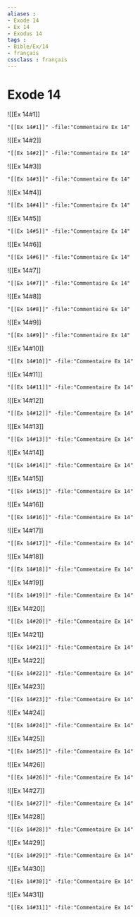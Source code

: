 ```yaml
---
aliases : 
- Exode 14
- Ex 14
- Exodus 14
tags : 
- Bible/Ex/14
- français
cssclass : français
---
```


# Exode 14

![[Ex 14#1]]

```query
"[[Ex 14#1]]" -file:"Commentaire Ex 14"
```

![[Ex 14#2]]

```query
"[[Ex 14#2]]" -file:"Commentaire Ex 14"
```

![[Ex 14#3]]

```query
"[[Ex 14#3]]" -file:"Commentaire Ex 14"
```

![[Ex 14#4]]

```query
"[[Ex 14#4]]" -file:"Commentaire Ex 14"
```

![[Ex 14#5]]

```query
"[[Ex 14#5]]" -file:"Commentaire Ex 14"
```

![[Ex 14#6]]

```query
"[[Ex 14#6]]" -file:"Commentaire Ex 14"
```

![[Ex 14#7]]

```query
"[[Ex 14#7]]" -file:"Commentaire Ex 14"
```

![[Ex 14#8]]

```query
"[[Ex 14#8]]" -file:"Commentaire Ex 14"
```

![[Ex 14#9]]

```query
"[[Ex 14#9]]" -file:"Commentaire Ex 14"
```

![[Ex 14#10]]

```query
"[[Ex 14#10]]" -file:"Commentaire Ex 14"
```

![[Ex 14#11]]

```query
"[[Ex 14#11]]" -file:"Commentaire Ex 14"
```

![[Ex 14#12]]

```query
"[[Ex 14#12]]" -file:"Commentaire Ex 14"
```

![[Ex 14#13]]

```query
"[[Ex 14#13]]" -file:"Commentaire Ex 14"
```

![[Ex 14#14]]

```query
"[[Ex 14#14]]" -file:"Commentaire Ex 14"
```

![[Ex 14#15]]

```query
"[[Ex 14#15]]" -file:"Commentaire Ex 14"
```

![[Ex 14#16]]

```query
"[[Ex 14#16]]" -file:"Commentaire Ex 14"
```

![[Ex 14#17]]

```query
"[[Ex 14#17]]" -file:"Commentaire Ex 14"
```

![[Ex 14#18]]

```query
"[[Ex 14#18]]" -file:"Commentaire Ex 14"
```

![[Ex 14#19]]

```query
"[[Ex 14#19]]" -file:"Commentaire Ex 14"
```

![[Ex 14#20]]

```query
"[[Ex 14#20]]" -file:"Commentaire Ex 14"
```

![[Ex 14#21]]

```query
"[[Ex 14#21]]" -file:"Commentaire Ex 14"
```

![[Ex 14#22]]

```query
"[[Ex 14#22]]" -file:"Commentaire Ex 14"
```

![[Ex 14#23]]

```query
"[[Ex 14#23]]" -file:"Commentaire Ex 14"
```

![[Ex 14#24]]

```query
"[[Ex 14#24]]" -file:"Commentaire Ex 14"
```

![[Ex 14#25]]

```query
"[[Ex 14#25]]" -file:"Commentaire Ex 14"
```

![[Ex 14#26]]

```query
"[[Ex 14#26]]" -file:"Commentaire Ex 14"
```

![[Ex 14#27]]

```query
"[[Ex 14#27]]" -file:"Commentaire Ex 14"
```

![[Ex 14#28]]

```query
"[[Ex 14#28]]" -file:"Commentaire Ex 14"
```

![[Ex 14#29]]

```query
"[[Ex 14#29]]" -file:"Commentaire Ex 14"
```

![[Ex 14#30]]

```query
"[[Ex 14#30]]" -file:"Commentaire Ex 14"
```

![[Ex 14#31]]

```query
"[[Ex 14#31]]" -file:"Commentaire Ex 14"
```

